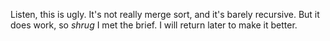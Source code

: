 Listen, this is ugly. It's not really merge sort, and it's barely recursive. 
But it does work, so *shrug* I met the brief.
I will return later to make it better.
